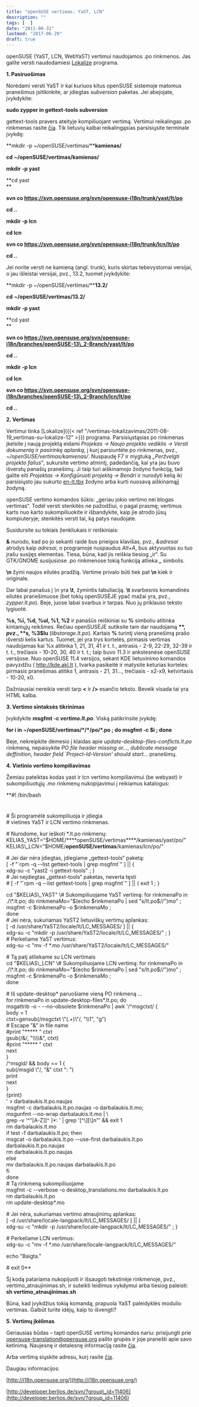 ```yaml
---
title: "openSUSE vertimas: YaST, LCN"
description: ""
tags: [  ]
date: "2011-08-31"
lastmod: "2017-06-29"
draft: true
---
```



openSUSE (YaST, LCN, WebYaST) vertimui naudojamos .po rinkmenos. Jas galite versti naudodamiesi [Lokalize](index.php?option=com_content&view=article&id=76:vertimas-su-lokalize-12&catid=20:programos&Itemid=2) programa.


**1\. Pasiruošimas**

Norėdami versti YaST ir kai kuriuos kitus openSUSE sistemoje matomus pranešimus įsitikinkite, ar įdiegtas _subversion_ paketas. Jei abejojate, įvykdykite:

**sudo zypper in gettext-tools subversion**  

gettext-tools pravers ateityje kompiliuojant vertimą. Vertimui reikalingas .po rinkmenas rasite [čia](https://svn.opensuse.org/svn/opensuse-i18n). Tik lietuvių kalbai reikalingąsias parsisiųsite terminale įvykdę:

**mkdir -p ~/openSUSE/vertimas/******kamienas/****

**cd** **~/openSUSE/vertimas/kamienas/**

**mkdir -p yast**

**cd yast  
**

**svn co https://svn.opensuse.org/svn/opensuse-i18n/trunk/yast/lt/po**

**cd ..**

**mkdir -p lcn**

**cd lcn**

**svn co https://svn.opensuse.org/svn/opensuse-i18n/trunk/lcn/lt/po**

**cd ..**

Jei norite versti ne kamieną (angl. trunk), kuris skirtas tebevystomai versijai, o jau išleistai versijai, pvz., 13.2, tuomet įvykdykite:

**mkdir -p ~/openSUSE/vertimas/******13.2/****

**cd** **~/openSUSE/vertimas/13.2/**

**mkdir -p yast**

**cd yast  
**

**svn co https://svn.opensuse.org/svn/opensuse-i18n/branches/openSUSE-13\_2-Branch/yast/lt/po**

**cd ..**

**mkdir -p lcn**

**cd lcn**

**svn co https://svn.opensuse.org/svn/opensuse-i18n/branches/openSUSE-13\_2-Branch/lcn/lt/po**

**cd ..**

**2\. Vertimas**

Vertimui tinka [Lokalize]({{< ref "/vertimas-lokalizavimas/2011-08-19_vertimas-su-lokalize-12" >}}) programa. Parsisiųstąsias po rinkmenas įkelsite į naują projektą eidami _Projekas → Naujo projekto vediklis → Versti dokumentą_ ir _pasirinkę aplanką_, į kurį parsiuntėte po rinkmenas, pvz., _~/openSUSE/vertimas/kamienas/_. Nuspaudę F7 ir mygtuką _„Peržvelgti projekto failus“_, sukursite vertimo atmintį, padedančią, kai yra jau buvo išverstų panašių pranešimų. Ji taip turi aiškinamojo žodyno funkciją, tad galite eiti _Projektas → Konfigūruoti projektą → Bendri_ ir nurodyti kelią iki parsisiųsto jau sukurto [en-lt.tbx](/Dokumentai/en-lt.tbx) žodyno arba kurti nuosavą aiškinamąjį žodyną.

openSUSE vertimo komandos šūkis: „geriau jokio vertimo nei blogas vertimas“. Todėl versti stenkitės ne pažodžiui, o pagal prasmę; vertimus karts nuo karto sukompiliuokite ir išbandykite, kaip jie atrodo jūsų kompiuteryje; stenkitės versti tai, ką patys naudojate.

Susidursite su tokiais ženkliukais ir reiškiniais:

**&** nurodo, kad po jo sekanti raidė bus prieigos klavišas, pvz., _&adresai_ atrodys kaip _adresai_, o programoje nuspaudus _Alt+A_, bus aktyvuotas su tuo įrašu susijęs elementas. Tiesa, būna, kad jis reiškia tiesiog „ir“. Su GTK/GNOME susijusiose .po rinkmenose tokią funkciją atlieka **_\__** simbolis.

**\\n** žymi naujos eilutės pradžią. Vertime privalo būti tiek pat **\\n** kiek ir originale.

Dar labai panašus į _\\n_ yra **\\t**, žymintis tabuliaciją. **\\t** svarbesnis komandinės eilutės pranešimuose (bet tokių openSUSĖJE ypač mažai yra, pvz., _zypper.lt.po_). Beje, juose labai svarbus ir tarpas. Nuo jų priklauso teksto lygiuotė.

**%s, %i, %d, %ul, %1, %2** ir panašūs reiškiniai su **%** simboliu atitinka kintamųjų reikšmes. Rečiau openSUSĖJE sutiksite tam dar naudojamą **$**, pvz., **%1$s, %3$lu** (_libstorage.lt.po_). Kartais **%** turintį vieną pranešimą prašo išversti kelis kartus. Tuomet, jei yra trys kortelės, pirmasis vertimas naudojamas kai %x atitinka 1, 21, 31, 41 ir t. t., antrasis - 2-9, 22-29, 32-39 ir t. t., trečiasis - 10-20, 30, 40 ir t. t.; taip buvo 11.3 ir ankstesnėse openSUSE versijose. Nuo openSUSE 11.4 versijos, sekant KDE lietuvinimo komandos pavyzdžiu ( http://kde.akl.lt ), tvarka pasikeitė ir matysite keturias korteles: pirmasis pranešimas atitiks 1, antrasis - 21, 31..., trečiasis - x2-x9, ketvirtasis - 10-20, x0.

Dažniausiai nereikia versti tarp **<** ir **/>** esančio teksto. Beveik visada tai yra HTML kalba.

**3\. Vertimo sintaksės tikrinimas**

Įvykdykite **msgfmt -c _vertimo.lt.po_**. Viską patikrinsite įvykdę:

**for i in ~/openSUSE/vertimas/\*/\*/po/\*.po ; do msgfmt -c $i ; done**

Beje, nekreipkite dėmesio į klaidas apie _update-desktop-files-conflicts.lt.po_ rinkmeną, nepaisykite _PO file header missing or..._, _dublicate message deffinition, header field \`Project-Id-Version' should start..._ pranešimų.

**4\. Vietinio vertimo kompiliavimas**

Žemiau pateiktas kodas yast ir lcn vertimo kompiliavimui (be webyast) ir sukompiliuotųjų _.mo_ rinkmenų nukopijavimui į reikiamus katalogus:

**#! /bin/bash  
#  
\# Ši programėlė sukompiliuoja ir įdiegia  
\# vietines YaST ir LCN vertimo rinkmenas.  
  
\# Nurodome, kur ieškoti \*.lt.po rinkmenų:  
KELIAS\_YAST="$HOME/****openSUSE/vertimas****/kamienas/yast/po/"  
KELIAS\_LCN="$HOME/****openSUSE/vertimas****/kamienas/lcn/po/"  
  
\# Jei dar nėra įdiegtas, įdiegiame „gettext-tools“ paketą:  
\[ -f "\`rpm -q --list gettext-tools | grep msgfmt\`" \] || {  
 xdg-su -c "yast2 -i gettext-tools" ; }  
\# Jei neįdiegtas „gettext-tools“ paketas, neverta tęsti  
\# \[ -f "\`rpm -q --list gettext-tools | grep msgfmt\`" \] || { exit 1 ; }  
  
cd "$KELIAS\_YAST"  
\# Sukompiliuojame YaST vertimą:  
for rinkmenaPo in ./\*.lt.po; do   
 rinkmenaMo="$(echo $rinkmenaPo | sed "s/lt.po$//")mo" ;  
 msgfmt -c $rinkmenaPo -o $rinkmenaMo ;  
done  
\# Jei nėra, sukuriamas YaST2 lietuviškų vertimų aplankas:  
\[ -d /usr/share/YaST2/locale/lt/LC\_MESSAGES/ \] || {  
 xdg-su -c "mkdir -p /usr/share/YaST2/locale/lt/LC\_MESSAGES/" ; }  
\# Perkeliame YaST vertimus:  
xdg-su -c "mv -f \*.mo /usr/share/YaST2/locale/lt/LC\_MESSAGES/"  
  
\# Tą patį atliekame su LCN vertimais  
cd "$KELIAS\_LCN"  
\# Sukompiliuojame LCN vertimą:  
for rinkmenaPo in ./\*.lt.po; do   
 rinkmenaMo="$(echo $rinkmenaPo | sed "s/lt.po$//")mo" ;  
 msgfmt -c $rinkmenaPo -o $rinkmenaMo ;  
done  
  
\# Iš update-desktop\* paruošiame vieną PO rinkmeną ...  
for rinkmenaPo in update-desktop-files\*.lt.po; do  
 msgattrib -o - --no-obsolete $rinkmenaPo | awk '/^msgctxt/ {  
body = 1  
ctxt=gensub(/msgctxt \\"(.+)\\"/, "\\\\1", "g")  
\# Escape "&" in file name  
#print "\*\*\*\*\* " ctxt  
gsub(/&/, "\\\\\\\\&", ctxt)  
#print "\*\*\*\*\* " ctxt  
next  
}  
/^msgid/ && body == 1 {  
sub(/msgid \\"/, "&" ctxt ": ")  
print  
next  
}  
{print}  
' > darbalaukis.lt.po.naujas  
 msgfmt -c darbalaukis.lt.po.naujas -o darbalaukis.lt.mo;  
 msgunfmt --no-wrap darbalaukis.lt.mo | \\  
 grep -v '^"\[A-Z\]\[^ \]\*: ' | grep '\[^\\\]\[\\\]n"' && exit 1  
 rm darbalaukis.lt.mo  
 if test -f darbalaukis.lt.po; then  
 msgcat -o darbalaukis.lt.po --use-first darbalaukis.lt.po darbalaukis.lt.po.naujas  
 rm darbalaukis.lt.po.naujas  
 else  
 mv darbalaukis.lt.po.naujas darbalaukis.lt.po  
 fi  
done  
\# Tą rinkmeną sukompiliuojame  
msgfmt -c --verbose -o desktop\_translations.mo darbalaukis.lt.po  
rm darbalaukis.lt.po  
rm update-desktop\*.mo  
  
\# Jei nėra, sukuriamas vertimo atnaujinimų aplankas:  
\[ -d /usr/share/locale-langpack/lt/LC\_MESSAGES/ \] || {  
 xdg-su -c "mkdir -p /usr/share/locale-langpack/lt/LC\_MESSAGES/" ; }  
  
\# Perkeliame LCN vertimus:  
xdg-su -c "mv -f \*.mo /usr/share/locale-langpack/lt/LC\_MESSAGES/"  
  
echo "Baigta."  
  
\# exit 0**  

Šį kodą patariama nukopijuoti ir išsaugoti tekstinėje rinkmenoje, pvz., vertimo\_atnaujinimas.sh, ir suteikti leidimus vykdymui arba tiesiog paleisti:  
**sh vertimo\_atnaujinimas.sh**

Būna, kad įvykdžius tokią komandą, prapuola YaST paleidyklės modulio vertimas. Galbūt turite idėjų, kaip to išvengti?

**5\. Vertimų įkėlimas**

Geriausias būdas – tapti openSUSE vertimų komandos nariu: prisijungti prie [opensuse-translation@opensuse.org](mailto:opensuse-translation@opensuse.org) pašto grupės ir joje pranešti apie savo ketinimą. Naujesnę ir detalesnę informaciją rasite [čia](http://en.opensuse.org/openSUSE:Localization_guide).

Arba vertimą siųskite adresu, kurį rasite [čia](http://en.opensuse.org/OpenSUSE_Localization_Teams).

Daugiau informacijos:

[http://i18n.opensuse.org/](http://i18n.opensuse.org/)

[http://developer.berlios.de/svn/?group\_id=11406](http://developer.berlios.de/svn/?group_id=11406)
